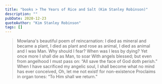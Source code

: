 ```yaml
---
title: "books > The Years of Rice and Salt (Kim Stanley Robinson)"
description: ""
pubDate: 2020-12-23
quoteAuthor: "Kim Stanley Robinson"
tags: []
---
```


> Mowlana's beautiful poem of reincarnation: I died as mineral and became a plant, I died as plant and rose as animal, I died as animal and I was Man. Why should I fear? When was I less by dying? Yet once more I shall die as Man, to soar With angels blessed; but even from angelhood I must pass on: “All save the face of God doth perish.” When I have sacrificed my angelic soul, I shall become what no mind has ever conceived, Oh, let me not exist! for non-existence Proclaims in organ tones: “To Him shall we return.”